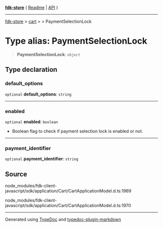 [**fdk-store**](../../../README.md) ( [Readme](../../../README.md) \| [API](../../../API.md) )

---

[fdk-store](../../../API.md) > [cart](../../README.md) > [<internal>](../README.md) > PaymentSelectionLock

# Type alias: PaymentSelectionLock

> **PaymentSelectionLock**: `object`

## Type declaration

### default_options

`optional` **default_options**: `string`

---

### enabled

`optional` **enabled**: `boolean`

- Boolean flag to check if payment selection
  lock is enabled or not.

---

### payment_identifier

`optional` **payment_identifier**: `string`

## Source

node_modules/fdk-client-javascript/sdk/application/Cart/CartApplicationModel.d.ts:1969

node_modules/fdk-client-javascript/sdk/application/Cart/CartApplicationModel.d.ts:1970

---

Generated using [TypeDoc](https://typedoc.org/) and [typedoc-plugin-markdown](https://www.npmjs.com/package/typedoc-plugin-markdown)
